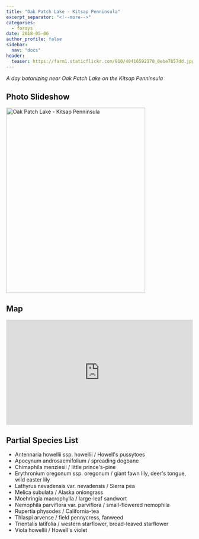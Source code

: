 ```yaml
---
title: "Oak Patch Lake - Kitsap Penninsula"
excerpt_separator: "<!--more-->"
categories:
  - forays
date: 2018-05-06
author_profile: false
sidebar:
  nav: "docs"
header:
  teaser: https://farm1.staticflickr.com/910/40416592170_0ebe7857dd.jpg
---
```


*A day botanizing near Oak Patch Lake on the Kitsap Penninsula*

## Photo Slideshow
<a data-flickr-embed="true"  href="https://www.flickr.com/photos/156212250@N04/albums/72157667122889887" title="Oak Patch Lake - Kitsap Penninsula"><img src="https://farm1.staticflickr.com/949/42223713301_6ad9371947_k.jpg" width="375" height="500" alt="Oak Patch Lake - Kitsap Penninsula"></a><script async src="//embedr.flickr.com/assets/client-code.js" charset="utf-8"></script>

## Map
<style>.embed-container { position: relative; padding-bottom: 56.25%; height: 0; overflow: hidden; max-width: 100%; } .embed-container iframe, .embed-container object, .embed-container embed { position: absolute; top: 0; left: 0; width: 100%; height: 100%; }</style><div class='embed-container'><iframe src='http://www.arcgis.com/apps/webappviewer/index.html?id=caaf617bce164d60b4a4b87e7e5937c4&extent=-13684126.432%2C6019446.9619%2C-13681317.3713%2C6021104.6899%2C102100' frameborder='0' allowfullscreen></iframe></div>


## Partial Species List
- Antennaria howellii ssp. howellii / Howell's pussytoes
- Apocynum androsaemifolium / spreading dogbane
- Chimaphila menziesii / little prince's-pine
- Erythronium oregonum ssp. oregonum / giant fawn lily, deer's tongue, wild easter lily
- Lathyrus nevadensis var. nevadensis / Sierra pea
- Melica subulata / Alaska oniongrass
- Moehringia macrophylla / large-leaf sandwort
- Nemophila parviflora var. parviflora / small-flowered nemophila
- Rupertia physodes / California-tea
- Thlaspi arvense / field pennycress, fanweed
- Trientalis latifolia / western starflower, broad-leaved starflower
- Viola howellii / Howell's violet



